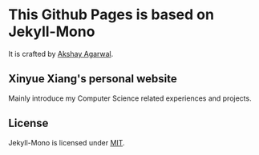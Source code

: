 # This Github Pages is based on Jekyll-Mono
It is crafted by [Akshay Agarwal](https://github.com/AkshayAgarwal007).

## Xinyue Xiang's personal website
Mainly introduce my Computer Science related experiences and projects. 

## License
Jekyll-Mono is licensed under [MIT](https://github.com/AkshayAgarwal007/Jekyll-Mono/blob/master/LICENSE.txt).










  
